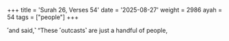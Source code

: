 +++
title = 'Surah 26, Verses 54'
date = '2025-08-27'
weight = 2986
ayah = 54
tags = ["people"]
+++

˹and said,˺ “These ˹outcasts˺ are just a handful of people,